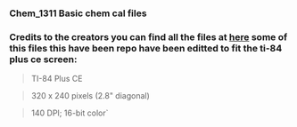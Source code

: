 ### Chem_1311 Basic chem cal files 

### Credits to the creators you can find all the files at [here](https://www.ticalc.org/)  some of this files this have been  repo have been editted to fit the ti-84 plus ce screen:



> TI-84 Plus CE

> 320 x 240 pixels (2.8" diagonal)

> 140 DPI; 16-bit color` 
